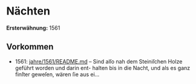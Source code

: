 # Nächten

**Ersterwähnung:** 1561

## Vorkommen
- 1561: [jahre/1561/README.md](../jahre/1561/README.md) – Sind alſo nah
dem Steiniſchen Holze geführt worden und darin ent-
halten bis in die Nacht, und als es ganz finſter geweſen,
wären ſie aus ei...
